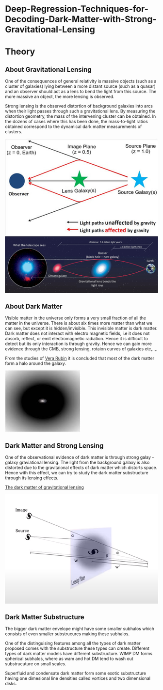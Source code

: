 # Deep-Regression-Techniques-for-Decoding-Dark-Matter-with-Strong-Gravitational-Lensing

# Theory

## About Gravitational Lensing

One of the consequences of general relativity is massive objects (such as a cluster of galaxies) lying between a more distant source (such as a quasar) and an observer should act as a lens to bend the light from this source. The more massive an object, the more lensing is observed.

Strong lensing is the observed distortion of background galaxies into arcs when their light passes through such a gravitational lens. By measuring the distortion geometry, the mass of the intervening cluster can be obtained. In the dozens of cases where this has been done, the mass-to-light ratios obtained correspond to the dynamical dark matter measurements of clusters.

![](/images/gravlens.jpg)
![](/images/lensing1.jpg)

## About Dark Matter

Visible matter in the universe only forms a very small fraction of all the matter in the universe. There is about six times more matter than what we can see, but except it is hidden/invisible. This invisible matter is dark matter. Dark matter does not interact with electro magnetic fields, i.e it does not absorb, reflect, or emit electromagnetic radiation. Hence it is difficult to detect but its only interaction is through gravity. Hence we can gain more evidence through the CMB, strong lensing, rotaion curves of galaxies etc,..,.

From the studies of [Vera Rubin](https://www.researchgate.net/publication/333131297_Vera_Rubin_and_the_hypothesis_of_dark_matter_existence) it is concluded that most of the dark matter form a halo around the galaxy.

![](/images/halo.jpeg)

## Dark Matter and Strong Lensing

One of the observational evidence of dark matter is through strong galay - galaxy graviational lensing. The light from the background galaxy is also distorted due to the gravitaional effects of dark matter which distorts space. Hence with this effect, we can try to study the dark matter substructure through its lensing effects.

[The dark matter of gravitational lensing](https://arxiv.org/pdf/1001.1739.pdf)

![](/images/halolens.png)


## Dark Matter Substructure

The bigger dark matter envelope might have some smaller subhalos which consists of even smaller substrucures making these subhalos.

One of the distinguising features among all the types of dark matter proposed comes with the substructure these types can create. Different types of dark matter models have different substructure. WIMP DM forms spherical subhalos, where as wam and hot DM tend to wash out substrucuture on small scales.

Superfluid and condensate dark matter form some exotic substructure having one dimesional line densities called vortices and two dimensional disks.
